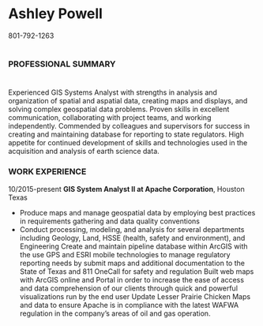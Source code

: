 # Ashley Powell
801-792-1263
#

### PROFESSIONAL SUMMARY
#
Experienced GIS Systems Analyst with strengths in analysis and organization of spatial and aspatial data, creating maps and displays, and solving complex geospatial data problems. Proven skills in excellent communication, collaborating with project teams, and working independently. Commended by colleagues and supervisors for success in creating and maintaining database for reporting to state regulators. High appetite for continued development of skills and technologies used in the acquisition and analysis of earth science data.

### WORK EXPERIENCE
10/2015-present	__GIS System Analyst II at Apache Corporation__, Houston Texas
+ Produce maps and manage geospatial data by employing best practices in requirements gathering and data quality conventions
+ Conduct processing, modeling, and analysis for several departments including Geology, Land, HSSE (health, safety and environment), and Engineering
Create and maintain pipeline database within ArcGIS with the use GPS and ESRI mobile technologies to manage regulatory reporting needs by submit maps and additional documentation to the State of Texas and 811 OneCall for safety and regulation
Built web maps with ArcGIS online and Portal in order to increase the ease of access and data comprehension of our clients through quick and powerful visualizations run by the end user 
Update Lesser Prairie Chicken Maps and data to ensure Apache is in compliance with the latest WAFWA regulation in the company’s areas of oil and gas operation.
